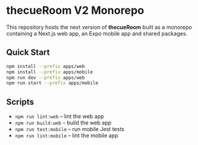 thecueRoom V2 Monorepo
=======================

This repository hosts the next version of **thecueRoom** built as a monorepo containing a Next.js web app, an Expo mobile app and shared packages.

## Quick Start

```bash
npm install --prefix apps/web
npm install --prefix apps/mobile
npm run dev --prefix apps/web
npm run start --prefix apps/mobile
```

## Scripts

- `npm run lint:web` – lint the web app
- `npm run build:web` – build the web app
- `npm run test:mobile` – run mobile Jest tests
- `npm run lint:mobile` – lint the mobile app

